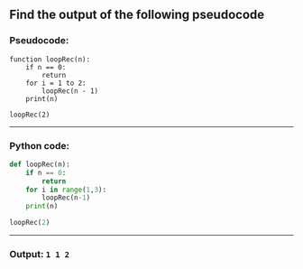 ## Find the output of the following pseudocode

### Pseudocode:

```
function loopRec(n):
    if n == 0:
        return
    for i = 1 to 2:
        loopRec(n - 1)
    print(n)

loopRec(2)
```
---

### Python code:

```python
def loopRec(n):
    if n == 0:
        return
    for i in range(1,3):
        loopRec(n-1)
    print(n)

loopRec(2)
```

---

### Output: `1 1 2`